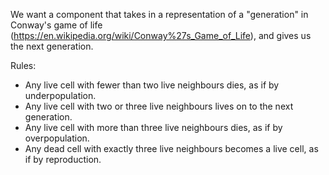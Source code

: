 We want a component that takes in a representation of a "generation" in
Conway's game of life (https://en.wikipedia.org/wiki/Conway%27s_Game_of_Life),
and gives us the next generation.

Rules:
- Any live cell with fewer than two live neighbours dies, as if by underpopulation.
- Any live cell with two or three live neighbours lives on to the next generation.
- Any live cell with more than three live neighbours dies, as if by overpopulation.
- Any dead cell with exactly three live neighbours becomes a live cell, as if by reproduction.